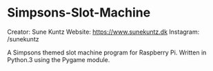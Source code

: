 # Simpsons-Slot-Machine
Creator: Sune Kuntz
Website: https://www.sunekuntz.dk
Instagram: /sunekuntz

A Simpsons themed slot machine program for Raspberry Pi. Written in Python.3 using the Pygame module. 
